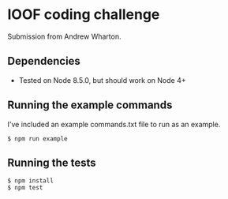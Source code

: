 # IOOF coding challenge

Submission from Andrew Wharton.

## Dependencies

- Tested on Node 8.5.0, but should work on Node 4+ 

## Running the example commands

I've included an example commands.txt file to run as an example.

```
$ npm run example
```

## Running the tests

```
$ npm install
$ npm test
```
